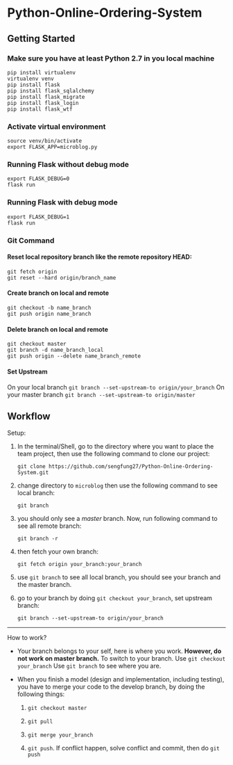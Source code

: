 # Python-Online-Ordering-System

## Getting Started 
### Make sure you have at least Python 2.7 in you local machine
```
pip install virtualenv
virtualenv venv
pip install flask
pip install flask_sqlalchemy
pip install flask_migrate
pip install flask_login
pip install flask_wtf
```

### Activate virtual environment
```
source venv/bin/activate
export FLASK_APP=microblog.py
```

### Running Flask without debug mode
```
export FLASK_DEBUG=0
flask run
```

### Running Flask with debug mode
```
export FLASK_DEBUG=1
flask run
```

### Git Command
#### Reset local repository branch like the remote repository HEAD:
```
git fetch origin
git reset --hard origin/branch_name
```
#### Create branch on local and remote
```
git checkout -b name_branch
git push origin name_branch
```
#### Delete branch on local and remote
```
git checkout master 
git branch -d name_branch_local
git push origin --delete name_branch_remote

```
#### Set Upstream
On your local branch
`git branch --set-upstream-to origin/your_branch`
On your master branch
`git branch --set-upstream-to origin/master`

## Workflow

Setup:

1. In the terminal/Shell, go to the directory where you want to place the team project, then use the following command to clone our project:

	`git clone https://github.com/sengfung27/Python-Online-Ordering-System.git`

2. change directory to `microblog` then use the following command to see local branch:

	`git branch`

3. you should only see a *master* branch. Now, run following command to see all remote branch:

	`git branch -r`

4. then fetch your own branch:

	`git fetch origin your_branch:your_branch`

5. use `git branch` to see all local branch, you should see your branch and the master branch.

6. go to your branch by doing `git checkout your_branch`, set upstream branch:

	`git branch --set-upstream-to origin/your_branch`

---

How to work?

- Your branch belongs to your self, here is where you work. **However, do not work on master branch.**
	 To switch to your branch. Use `git checkout your_branch`
	 Use `git branch` to see where you are.

- When you finish a model (design and implementation, including testing), you have to merge your code to the develop branch, by doing the following things:

	1. `git checkout master`

	2. `git pull`

	3. `git merge your_branch`

	4. `git push`. If conflict happen, solve conflict and commit, then do `git push`
	

